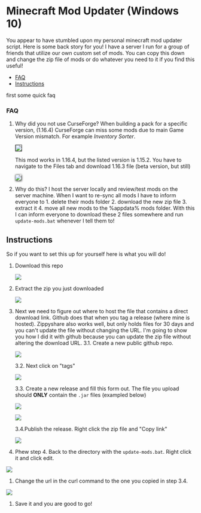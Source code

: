 # Minecraft Mod Updater (Windows 10)

You appear to have stumbled upon my personal minecraft mod updater script. Here is some back story for you! I have a server I run for a group of friends that utilize our own custom set of mods. You can copy this down and change the zip file of mods or do whatever you need to it if you find this useful!

- [FAQ](#FAQ)
- [Instructions](#Instructions)

first some quick faq

### FAQ

1. Why did you not use CurseForge?
   When building a pack for a specific version, (1.16.4) CurseForge can miss some mods due to main Game Version mismatch. For example _Inventory Sorter_.

   <img src="https://i.imgur.com/8Q1Upwz.png" border="1" />

   This mod works in 1.16.4, but the listed version is 1.15.2. You have to navigate to the Files tab and download 1.16.3 file (beta version, but still)

   <img src="https://i.imgur.com/H9hn7dM.png" style="box-shadow: 1px 1px 5px" />

1. Why do this?
   I host the server locally and review/test mods on the server machine. When I want to re-sync all mods I have to inform everyone to 1. delete their mods folder 2. download the new zip file 3. extract it 4. move all new mods to the %appdata% mods folder.
   With this I can inform everyone to download these 2 files somewhere and run `update-mods.bat` whenever I tell them to!

## Instructions

So if you want to set this up for yourself here is what you will do!

1. Download this repo

   ![](https://i.imgur.com/nNEbUhb.png)

1. Extract the zip you just downloaded

   ![](https://i.imgur.com/xI3ll9g.png)

1. Next we need to figure out where to host the file that contains a direct download link. Github does that when you tag a release (where mine is hosted). Zippyshare also works well, but only holds files for 30 days and you can't update the file without changing the URL. I'm going to show you how I did it with github because you can update the zip file without altering the download URL.
   3.1. Create a new public github repo.

   ![](https://i.imgur.com/oAQP5sZ.png)

   3.2. Next click on "tags"

   ![](https://i.imgur.com/bTXjiZQ.png)

   3.3. Create a new release and fill this form out. The file you upload should **ONLY** contain the `.jar` files (exampled below)

   ![](https://i.imgur.com/ZDTM6K8.png)

   ![](https://i.imgur.com/Wmhr5DW.gif)

   3.4.Publish the release. Right click the zip file and "Copy link"

   ![](https://i.imgur.com/9AaSgai.png)

1. Phew step 4. Back to the directory with the `update-mods.bat`. Right click it and click edit.

![](https://i.imgur.com/bA20dKK.png)

1. Change the url in the curl command to the one you copied in step 3.4.

![](https://i.imgur.com/RtSkUCT.png)

1. Save it and you are good to go!
